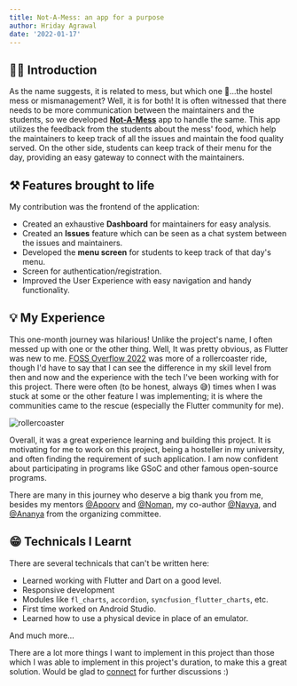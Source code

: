 ```yaml
---
title: Not-A-Mess: an app for a purpose
author: Hriday Agrawal
date: '2022-01-17'
---
```



## 👨‍💻 Introduction
As the name suggests, it is related to mess, but which one 🤔...the hostel mess or mismanagement? Well, it is for both!
It is often witnessed that there needs to be more communication between the maintainers and the students, so we developed [**Not-A-Mess**](https://github.com/OpenLake/Not-a-Mess) app to handle the same. This app utilizes the feedback from the students about the mess' food, which help the maintainers to keep track of all the issues and maintain the food quality served. On the other side, students can keep track of their menu for the day, providing an easy gateway to connect with the maintainers.

## ⚒️ Features brought to life
My contribution was the frontend of the application:
- Created an exhaustive **Dashboard** for maintainers for easy analysis.
- Created an **Issues** feature which can be seen as a chat system between the issues and maintainers.
- Developed the **menu screen** for students to keep track of that day's menu.
- Screen for authentication/registration.
- Improved the User Experience with easy navigation and handy functionality.

## 💡 My Experience 
This one-month journey was hilarious! Unlike the project's name, I often messed up with one or the other thing. Well, It was pretty obvious, as Flutter was new to me. [FOSS Overflow 2022](https://fossoverflow.dev/) was more of a rollercoaster ride, though I'd have to say that I can see the difference in my skill level from then and now and the experience with the tech I've been working with for this project. There were often (to be honest, always 😅) times when I was stuck at some or the other feature I was implementing; it is where the communities came to the rescue (especially the Flutter community for me). 

![rollercoaster](https://user-images.githubusercontent.com/76818035/212741365-549f61ee-6a4b-4650-b499-431e95a6e200.gif)


Overall, it was a great experience learning and building this project. It is motivating for me to work on this project, being a hosteller in my university, and often finding the requirement of such application. I am now confident about participating in programs like GSoC and other famous open-source programs. 

There are many in this journey who deserve a big thank you from me, besides my mentors [@Apoorv](https://github.com/Apoorvgarg-creator) and [@Noman](https://www.github.com/noman2002), my co-author [@Navya](https://github.com/navyagarwal), and [@Ananya](https://github.com/Ananyaiitbhilai) from the organizing committee.

## 😁 Technicals I Learnt
There are several technicals that can't be written here:
- Learned working with Flutter and Dart on a good level.
- Responsive development
- Modules like `fl_charts`, `accordion`, `syncfusion_flutter_charts`, etc.
- First time worked on Android Studio.
- Learned how to use a physical device in place of an emulator.

And much more...


There are a lot more things I want to implement in this project than those which I was able to implement in this project's duration, to make this a great solution. Would be glad to [connect](https://www.linkedin.com/in/hriday-agrawal/) for further discussions :)